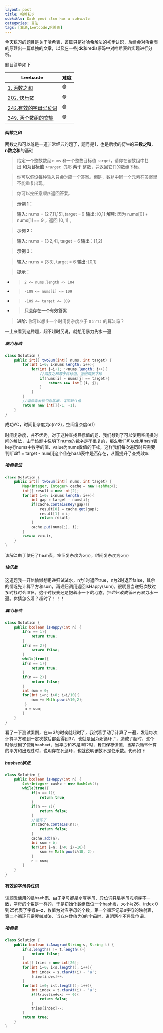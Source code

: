 ```yaml
---
layout: post
title: 哈希初步
subtitle: Each post also has a subtitle
categories: 算法
tags: [算法,Leetcode,哈希表]
---
```


今天练习的题目是关于哈希表，该篇只是对哈希解法的初步认识，后续会对哈希表的原理出一篇单独的文章，以及在一些jdk和redis源码中对哈希表的实现进行分析。

题目清单如下

| Leetcode                                                           | 难度  |
| ------------------------------------------------------------------ | --- |
| [1. 两数之和]()                                                        | 🟢  |
| [202. 快乐数](https://leetcode.cn/problems/happy-number/description/) | 🟢  |
| [242.有效的字母异位词]()                                                   | 🟢  |
| [349. 两个数组的交集]()                                                   | 🟢  |

#### 两数之和

两数之和可以说是一道非常经典的题了，题号是1，也是后续的衍生的**三数之和**，**n数之和**的基础

> 给定一个整数数组 `nums` 和一个整数目标值 `target`，请你在该数组中找出 **和为目标值** >*`target`*  的那 **两个** 整数，并返回它们的数组下标。

> 你可以假设每种输入只会对应一个答案。但是，数组中同一个元素在答案里不能重复出现。

> 你可以按任意顺序返回答案。

> **示例 1：**

> **输入:** nums = [2,7,11,15], target = 9
> **输出:** [0,1]
> **解释:** 因为 nums[0] + nums[1] == 9 ，返回 [0, 1] 。

> **示例 2：**

> **输入:**  nums = [3,2,4], target = 6
> **输出：**[1,2]

> **示例 3：**

> **输入:**  nums = [3,3], target = 6
> **输出:** [0,1]

> **提示：**

- > `2 <= nums.length <= 104`
- > `-109 <= nums[i] <= 109`
- > `-109 <= target <= 109`
- > **只会存在一个有效答案**

> **进阶:** 你可以想出一个时间复杂度小于 `O(n^2)` 的算法吗？

一上来看到这种题，超不超时另说，就想用暴力先水一遍

##### 暴力解法

```java
class Solution {
    public int[] twoSum(int[] nums, int target) {
        for(int i=0; i<nums.length; i++){
            for(int j=i+1; j<nums.length; j++){
                //两数之和等于目标值，返回两数下标
                if(nums[i] + nums[j] == target){
                    return new int[]{i, j};
                }
            }
        }
        //遍历完发现没有答案，返回默认值
        return new int[]{-1, -1};
    }
}
```

成功AC，时间复杂度为o(n^2)，空间复杂度o(1)

时间复杂度，并不优秀，对于这种查找目标值的题，我们想到了可以使用空间换时间的解法，由于该题中说明了nums的数字是不重复的，那么我们可以使用hash表key存nums中数字的值，value为nums数值的下标，这样我们每次遍历时只需要判断diff = target  - num[i]这个值在hash表中是否存在，从而提升了查找效率

##### 哈希表法

```java
class Solution {
    public int[] twoSum(int[] nums, int target) {
        Map<Integer, Integer> cache = new HashMap();
        int[] result = new int[2];
        for(int i=0; i<nums.length; i++){
            int gap = target - nums[i];
            if(cache.containsKey(gap)){
                result[0] = cache.get(gap);
                result[1] = i;
                return result;
            }
            cache.put(nums[i], i);
        }
        return result;
    }
}
```

该解法由于使用了hash表，空间复杂度为o(n)，时间复杂度为o(n)

##### 快乐数

这道题我一开始偷懒想用递归试试水，n为1时返回true，n为2时返回false，其余的情况先计算平方和sum，再递归调用返回isHappy(sum)。很明显当递归次数过多时栈时会溢出，这个时候我还是抱着水一下的心态，把递归改成循环再暴力水一遍。你猜怎么着？超时了！！！

##### 暴力解法

```java
class Solution {
    public boolean isHappy(int n) {
        if(n == 1){
            return true;
        }  
        if(n == 2){
            return false;
        }
        while(true){
        if(n == 1){
            return true;
        }  
        if(n == 2){
            return false;
        }
        int sum = 0;
        for(int i=n; i>0; i=i/10){
            sum += Math.pow(i%10,2);
         }
         n = sum;
        }
    }
}
```

看了一下测试案例，在n=3的时候就超时了，我试着手动了计算了一遍，发现每次计算平方和到一定次数后都会得到37，也就是因为死循环了，造成了超时，这个时候想到了使用hashset，当平方和不是1和2时，我们保存该值，当某次循环计算的平方和出现过时，说明存在死循环，也就说明该数不是快乐数。代码如下

##### hashset解法

```java
class Solution {
    public boolean isHappy(int n) {
        Set<Integer> cache = new HashSet();
        while(true){
            if(n == 1){
                return true;
            }
            if(n == 2){
                return false;
            }
            //循环了
            if(cache.contains(n)){
                return false;
            }
            cache.add(n);
            int sum = 0;
            for(int i=n; i>0; i/=10){
                sum += Math.pow(i%10, 2);
            }
            n = sum;
        }
    }
}
```

#### 有效的字母异位词

该题我使用的是hash表，由于字母都是小写字母，异位词只是字母的顺序不一致，字母的个数是一样的，于是初始化数组做位一个hash表，大小为26，index 0到25代表了字母a~z，数值为对应字母的个数，第一个循环记录s字符的映射表，第二个循环只需要做减法，当存在数值为0的字母时，说明两个不是异位词。

##### 哈希表

```java
class Solution {
    public boolean isAnagram(String s, String t) {
        if(s.length() != t.length()){
            return false;
        }
        int[] tries = new int[26];
        for(int i=0; i<s.length(); i++){
            int index = s.charAt(i) - 'a';
            tries[index]++;
        }
        for(int i=0; i<t.length(); i++){
            int index = t.charAt(i) - 'a';
            if(tries[index] == 0){
                return false;
            }
            tries[index]--;
        }
        return true;
    }
}
```

